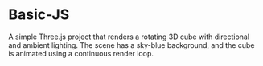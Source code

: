 # Basic-JS
A simple Three.js project that renders a rotating 3D cube with directional and ambient lighting. The scene has a sky-blue background, and the cube is animated using a continuous render loop.
